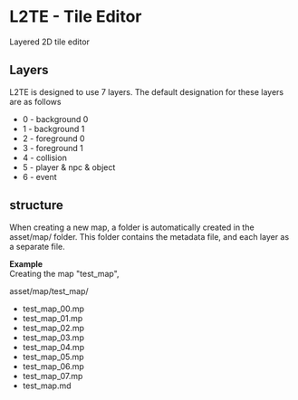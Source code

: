 # L2TE - Tile Editor

Layered 2D tile editor


## Layers
L2TE is designed to use 7 layers.
The default designation for these layers are as follows
* 0 - background 0
* 1 - background 1 
* 2 - foreground 0
* 3 - foreground 1
* 4 - collision
* 5 - player & npc & object
* 6 - event


## structure
When creating a new map, a folder is automatically created in the asset/map/<name> folder.
This folder contains the metadata file, and each layer as a separate file.

**Example**
<br>
Creating the map "test_map",

 asset/map/test_map/
* test_map_00.mp
* test_map_01.mp
* test_map_02.mp
* test_map_03.mp
* test_map_04.mp
* test_map_05.mp
* test_map_06.mp
* test_map_07.mp
* test_map.md 